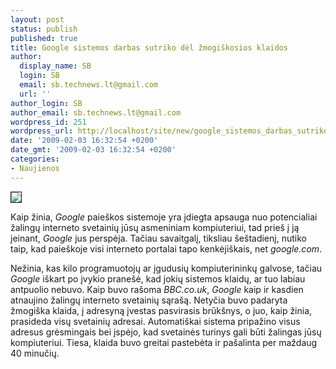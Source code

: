 ```yaml
---
layout: post
status: publish
published: true
title: Google sistemos darbas sutriko dėl žmogiškosios klaidos
author:
  display_name: SB
  login: SB
  email: sb.technews.lt@gmail.com
  url: ''
author_login: SB
author_email: sb.technews.lt@gmail.com
wordpress_id: 251
wordpress_url: http://localhost/site/new/google_sistemos_darbas_sutriko_del_zmogiskosios_klaidos/
date: '2009-02-03 16:32:54 +0200'
date_gmt: '2009-02-03 16:32:54 +0200'
categories:
- Naujienos
---
```

<div class="imgright"><img src="http://tbn3.google.com/images?q=tbn:E5yjDiVZLD249M:http://techfreep.com/images/googleplex.jpg" border="1" /></div>
<p>Kaip žinia, <i>Google</i> paieškos sistemoje yra įdiegta apsauga nuo potencialiai žalingų interneto svetainių jūsų asmeniniam kompiuteriui, tad prieš į ją įeinant, <i>Google</i> jus perspėja. Tačiau savaitgalį, tiksliau šeštadienį, nutiko taip, kad paieškoje visi interneto portalai tapo kenkėjiškais, net <i>google.com</i>.</p>
<p>Nežinia, kas kilo programuotojų ar įgudusių kompiuterininkų galvose, tačiau <i>Google</i> iškart po įvykio pranešė, kad jokių sistemos klaidų, ar tuo labiau antpuolio nebuvo. Kaip buvo rašoma <i>BBC.co.uk</i>, <i>Google</i> kaip ir kasdien atnaujino žalingų interneto svetainių sąrašą. Netyčia buvo padaryta žmogiška klaida, į adresyną įvestas pasvirasis brūkšnys, o juo, kaip žinia, prasideda visų svetainių adresai. Automatiškai sistema pripažino visus adresus grėsmingais bei įspėjo, kad svetainės turinys gali būti žalingas jūsų kompiuteriui. Tiesa, klaida buvo greitai pastebėta ir pašalinta per maždaug 40 minučių. </p>
